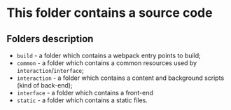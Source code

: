 # This folder contains a source code

## Folders description

- `build` - a folder which contains a webpack entry points to build;
- `common` - a folder which contains a common resources used by `interaction`/`interface`;
- `interaction` - a folder which contains a content and background scripts (kind of back-end);
- `interface` - a folder which contains a front-end
- `static` - a folder which contains a static files.
